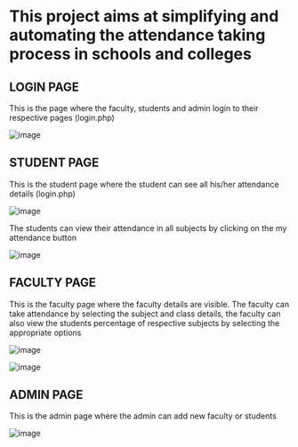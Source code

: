 <H1>This project aims at simplifying and automating the attendance taking process in schools and colleges</H1>

<H2>LOGIN PAGE</H2>
<p>This is the page where the faculty, students and admin login to their respective pages (login.php)</p>

![image](https://github.com/harsha20031019/attendance-management-system/assets/83836751/e0eafedd-85ae-41ae-8215-29d972139002)

<H2>STUDENT PAGE</H2>
<p>This is the student page where the student can see all his/her attendance details (login.php)</p>

![image](https://github.com/harsha20031019/attendance-management-system/assets/83836751/d923a2ba-4f57-4af9-87d1-291c7f1ae91e)

<p>The students can view their attendance in all subjects by clicking on the my attendance button</p>

![image](https://github.com/harsha20031019/attendance-management-system/assets/83836751/ffc8c261-4444-4769-8479-c45577a2fb98)


<H2>FACULTY PAGE</H2>
<P>This is the faculty page where the faculty details are visible. The faculty can take attendance by selecting the subject and class details, the faculty can also view the students percentage of respective subjects by selecting the appropriate options</P>

![image](https://github.com/harsha20031019/attendance-management-system/assets/83836751/f94b5995-e17c-470b-92e7-94f2b2a8704a)

![image](https://github.com/harsha20031019/attendance-management-system/assets/83836751/9fdd2c41-3a52-457d-b28d-8c7b538ec52b)

<H2>ADMIN PAGE</H2>
<P>This is the admin page where the admin can add new faculty or students</P>

![image](https://github.com/harsha20031019/attendance-management-system/assets/83836751/95e84880-81c6-4979-8e17-c00f58e39c3a)

